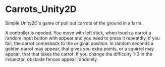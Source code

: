 # Carrots_Unity2D
Simple Unity2D's game of pull out carrots of the ground in a farm.

A controller is needed.
You move with left stick, when touch a carrot a random input button with appear and you need to press it repeatdly, if you fail, the carrot comesback to the original position.
In random seconds a golden carrot may appear, that gives you extra points, or a squirrel may appear, that that takes the carrot.
If you change the difficulty 1-3 in the inspector, obstacle fences appear randomly.
